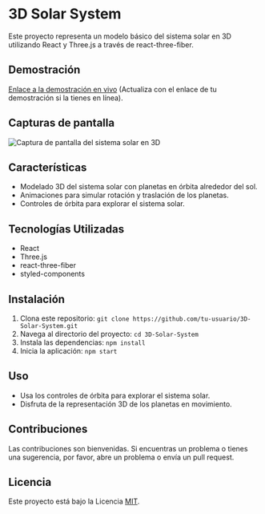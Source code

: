 # 3D Solar System

Este proyecto representa un modelo básico del sistema solar en 3D utilizando React y Three.js a través de react-three-fiber.

## Demostración

[Enlace a la demostración en vivo](#) (Actualiza con el enlace de tu demostración si la tienes en línea).

## Capturas de pantalla

![Captura de pantalla del sistema solar en 3D](screenshot.png)

## Características

- Modelado 3D del sistema solar con planetas en órbita alrededor del sol.
- Animaciones para simular rotación y traslación de los planetas.
- Controles de órbita para explorar el sistema solar.

## Tecnologías Utilizadas

- React
- Three.js
- react-three-fiber
- styled-components

## Instalación

1. Clona este repositorio: `git clone https://github.com/tu-usuario/3D-Solar-System.git`
2. Navega al directorio del proyecto: `cd 3D-Solar-System`
3. Instala las dependencias: `npm install`
4. Inicia la aplicación: `npm start`

## Uso

- Usa los controles de órbita para explorar el sistema solar.
- Disfruta de la representación 3D de los planetas en movimiento.

## Contribuciones

Las contribuciones son bienvenidas. Si encuentras un problema o tienes una sugerencia, por favor, abre un problema o envía un pull request.

## Licencia

Este proyecto está bajo la Licencia [MIT](LICENSE).
